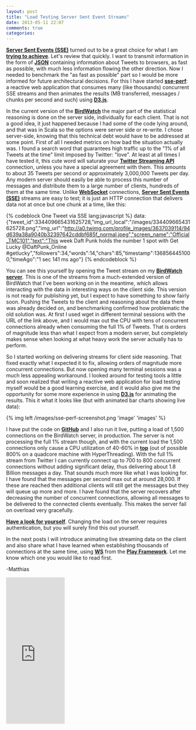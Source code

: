 ```yaml
---
layout: post
title: "Load Testing Server Sent Event Streams"
date: 2013-05-11 22:07
comments: true
categories: 
---
```

**[Server Sent Events (SSE)](http://dev.w3.org/html5/eventsource/)** turned out to be a great choice for what I am **[trying to achieve](http://matthiasnehlsen.com/blog/2013/05/01/server-sent-events-vs-websockets/)**. Let's review that quickly. I want to transmit information in the form of **[JSON](http://tools.ietf.org/html/rfc4627)** containing information about Tweets to browsers, as fast as possible, with much less information flowing the other direction. Now I needed to benchmark the "as fast as possible" part so I would be more informed for future architectural decisions. For this I have started **[sse-perf](https://github.com/matthiasn/sse-perf)**: a reactive web application that consumes many (like thousands) concurrent SSE streams and then animates the results (MB transferred, messages / chunks per second and such) using **[D3.js](http://d3js.org)**.

<!-- more -->

In the current version of the **[BirdWatch](https://github.com/matthiasn/BirdWatch)** the major part of the statistical reasoning is done on the server side, individually for each client. That is not a good idea, it just happened because I had some of the code lying around, and that was in Scala so the options were server side or re-write. I chose server-side, knowing that this technical debt would have to be addressed at some point. First of all I needed metrics on how bad the situation actually was. I found a search word that guarantees high traffic up to the "1% of all Tweets at the time" limit imposed by Twitter: "love". At least at all times I have tested it, this cute word will saturate your **[Twitter Streaming API](https://dev.twitter.com/docs/streaming-apis)** connection, unless you have a special agreement with them. This amounts to about 35 Tweets per second or approximately 3,000,000 Tweets per day. Any modern server should easily be able to process this number of messages and distribute them to a large number of clients, hundreds of them at the same time. Unlike **[WebSocket](http://tools.ietf.org/html/rfc6455)** connections, **[Server Sent Events (SSE)](http://dev.w3.org/html5/eventsource/)** streams are easy to test; it is just an HTTP connection that delivers data not at once but one chunk at a time, like this:

{% codeblock One Tweet via SSE lang:javascript %}
data: {"tweet_id":334409665431625728,"img_url_local":"/images/334409665431625728.png","img_url":"http://a0.twimg.com/profile_images/3637039114/94d639a38a9040b32397642cddbf685f_normal.jpeg","screen_name":"Official_TMC101","text":"This week Daft Punk holds the number 1 spot with Get Lucky @DaftPunk_Online #getlucky","followers":34,"words":14,"chars":85,"timestamp":1368564451000,"timeAgo":"1 sec 141 ms ago"}
{% endcodeblock %}

You can see this yourself by opening the Tweet stream on my **[BirdWatch server](http://birdwatch.matthiasnehlsen.com/tweetFeedCF)**. This is one of the streams from a much-extended version of BirdWatch that I've been working on in the meantime, which allows interacting with the data in interesting ways on the client side. This version is not ready for publishing yet, but I expect to have something to show fairly soon. Pushing the Tweets to the client and reasoning about the data there was already decided on, and benchmarking confirmed how problematic the old solution was. At first I used wget in different terminal sessions with the URL of the link above, and I would max out the CPU with tens of concurrent connections already when consuming the full 1% of Tweets. That is orders of magnitude less than what I expect from a modern server, but completely makes sense when looking at what heavy work the server actually has to perform. 

So I started working on delivering streams for client side reasoning. That fixed exactly what I expected it to fix, allowing orders of magnitude more concurrent connections. But now opening many terminal sessions was a much less appealing workaround. I looked around for testing tools a little and soon realized that writing a reactive web application for load testing myself would be a good learning exercise, and it would also give me the opportunity for some more experience in using **[D3.js](http://d3js.org)** for animating the results. This it what it looks like (but with animated bar charts showing live data):

{% img left /images/sse-perf-screenshot.png 'image' 'images' %}

I have put the code on **[GitHub](https://github.com/matthiasn/sse-perf)** and I also run it live, putting a load of 1,500 connections on the BirdWatch server, in production. The server is not processing the full 1% stream though, and with the current load the 1,500 connections only cause a CPU utilization of 40-60% in **[top](https://developer.apple.com/library/mac/documentation/Darwin/Reference/ManPages/man1/top.1.html)** (out of possible 800% on a quadcore machine with HyperThreading). With the full 1% stream from Twitter I can currently connect up to 700 to 800 concurrent connections without adding significant delay, thus delivering about 1.8 Billion messages a day. That sounds much more like what I was looking for. I have found that the messages per second max out at around 28,000. If these are reached then additional clients will still get the messages but they will queue up more and more. I have found that the server recovers after decreasing the number of concurrent connections, allowing all messages to be delivered to the connected clients eventually. This makes the server fail on overload very gracefully.

**[Have a look for yourself](http://birdwatch.matthiasnehlsen.com:9001)**. Changing the load on the server requires authentication, but you will surely find this out yourself. 

In the next posts I will introduce animating live streaming data on the client and also share what I have learned when establishing thousands of connections at the same time, using **[WS](http://www.playframework.com/documentation/api/2.1.1/scala/index.html#play.api.libs.ws.WS$)** from the **[Play Framework](http://www.playframework.com)**. Let me know which one you would like to read first.

-Matthias

<iframe width="160" height="400" src="https://leanpub.com/building-a-system-in-clojure/embed" frameborder="0" allowtransparency="true"></iframe>